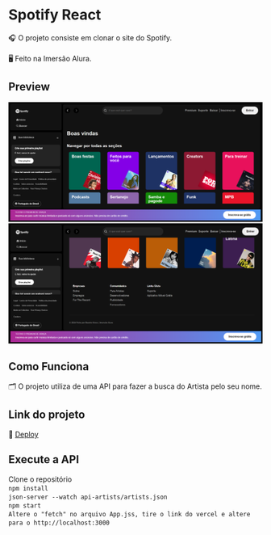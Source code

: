 # Spotify React

 🎧 O projeto consiste em clonar o site do Spotify.
  <br/>
  <br/>
 🖥 Feito na Imersão Alura.



## Preview

![Preview](./src/assets/icons/spotifyReact.png)
![Preview](./src/assets/icons/spotifyReact2.png)

## Como Funciona

🗂 O projeto utiliza de uma API para fazer a busca do Artista pelo seu nome.

## Link do projeto

📌 [Deploy](https://spotify-reacty.vercel.app/)

## Execute a API
Clone o repositório
<br/>
`npm install`
<br/>
`json-server --watch api-artists/artists.json`
<br/>
`npm start`
<br/>
`Altere o "fetch" no arquivo App.jss, tire o link do vercel e altere para o http://localhost:3000`

